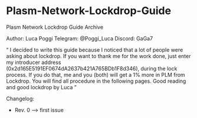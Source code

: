 # Plasm-Network-Lockdrop-Guide
Plasm Network Lockdrop Guide Archive

Author: Luca Poggi
Telegram: @Poggi_Luca
Discord: GaGa7

“
I decided to write this guide because I noticed that a lot of people were asking about lockdrop.
If you want to thank me for the work done, just enter my introducer address
(0x2d165E5191EF0674dA2637b421A765BDb1F8d346), during the lock process. If you do that, me
and you (both) will get a 1% more in PLM from Lockdrop. You will find all procedure in the following
pages.
Good reading and good lockdrop
by Luca
”

Changelog:
- Rev. 0 --> first issue
